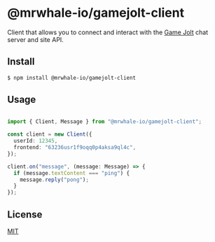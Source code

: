 # @mrwhale-io/gamejolt-client

Client that allows you to connect and interact with the [Game Jolt](https://gamejolt.com) chat server and site API.

## Install

```bash
$ npm install @mrwhale-io/gamejolt-client
```

## Usage

```typescript

import { Client, Message } from "@mrwhale-io/gamejolt-client";

const client = new Client({
  userId: 12345,
  frontend: "63236usr1f9oqq0p4aksa9ql4c",
});

client.on("message", (message: Message) => {
  if (message.textContent === "ping") {
    message.reply("pong");
  }
});
```

## License

[MIT](https://tldrlegal.com/license/mit-license)